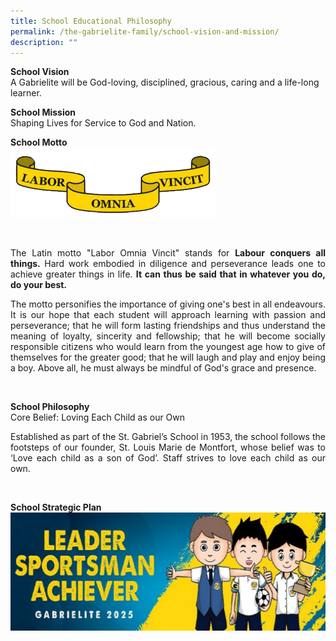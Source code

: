 ```yaml
---
title: School Educational Philosophy
permalink: /the-gabrielite-family/school-vision-and-mission/
description: ""
---
```

**School Vision** <br>
A Gabrielite will be God-loving, disciplined, gracious, caring and a life-long learner.  
  
**School Mission**  <br>
Shaping Lives for Service to God and Nation.  
  
**School Motto** <br>
<img src="/images/motto.gif" 
     style="width:65%">

<br>

<p align="justify"> 
The Latin motto "Labor Omnia Vincit" stands for
<b>Labour conquers all things.</b> Hard work embodied in diligence and perseverance leads one to achieve greater things in life. <b>It can thus be said that in whatever you do, do your best.</b>

<p align="justify"> The motto personifies the importance of giving one's best in all endeavours. It is our hope that each student will approach learning with passion and perseverance; that he will form lasting friendships and thus understand the meaning of loyalty, sincerity and fellowship; that he will become socially responsible citizens who would learn from the youngest age how to give of themselves for the greater good; that he will laugh and play and enjoy being a boy. Above all, he must always be mindful of God's grace and presence.</p>
<br>

**School Philosophy**
	<br>
Core Belief: Loving Each Child as our Own
<br>
	
<p align="justify"> Established as part of the St. Gabriel’s School in 1953, the school follows the footsteps of our founder, St. Louis Marie de Montfort, whose belief was to ‘Love each child as a son of God’. Staff strives to love each child as our own. </p>
<br>	

**School Strategic Plan** <br>
![](/images/Gabrielite%202025.jpeg)